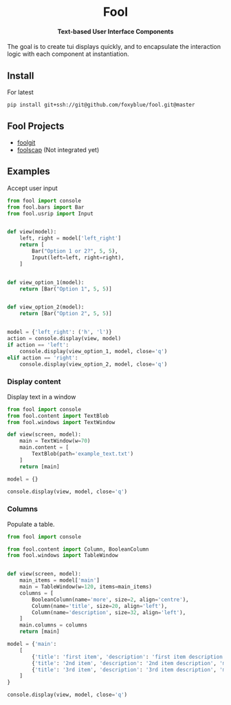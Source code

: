 <h1 align='center'>
    Fool
</h1>

<h4 align='center'>
    Text-based User Interface Components
</h4>

The goal is to create tui displays quickly, and to encapsulate the interaction logic with each component at instantiation.

## Install

For latest

```
pip install git+ssh://git@github.com/foxyblue/fool.git@master
```

## Fool Projects

- [foolgit](https://github.com/foxyblue/foolgit)
- [foolscap](https://github.com/foxyblue/foolscap) (Not integrated yet)

## Examples

Accept user input

```python
from fool import console
from fool.bars import Bar
from fool.usrip import Input


def view(model):
    left, right = model['left_right']
    return [
        Bar("Option 1 or 2?", 5, 5),
        Input(left=left, right=right),
    ]


def view_option_1(model):
    return [Bar("Option 1", 5, 5)]


def view_option_2(model):
    return [Bar("Option 2", 5, 5)]


model = {'left_right': ('h', 'l')}
action = console.display(view, model)
if action == 'left':
    console.display(view_option_1, model, close='q')
elif action == 'right':
    console.display(view_option_2, model, close='q')
```

### Display content

Display text in a window

```python
from fool import console
from fool.content import TextBlob
from fool.windows import TextWindow

def view(screen, model):
    main = TextWindow(w=70)
    main.content = [
        TextBlob(path='example_text.txt')
    ]
    return [main]

model = {}

console.display(view, model, close='q')
```

### Columns

Populate a table.

```python
from fool import console

from fool.content import Column, BooleanColumn
from fool.windows import TableWindow


def view(screen, model):
    main_items = model['main']
    main = TableWindow(w=120, items=main_items)
    columns = [
        BooleanColumn(name='more', size=2, align='centre'),
        Column(name='title', size=20, align='left'),
        Column(name='description', size=32, align='left'),
    ]
    main.columns = columns
    return [main]

model = {'main':
    [
        {'title': 'first item', 'description': 'first item description', 'more': True},
        {'title': '2nd item', 'description': '2nd item description', 'more': False},
        {'title': '3rd item', 'description': '3rd item description', 'more': True},
    ]
}

console.display(view, model, close='q')
```
